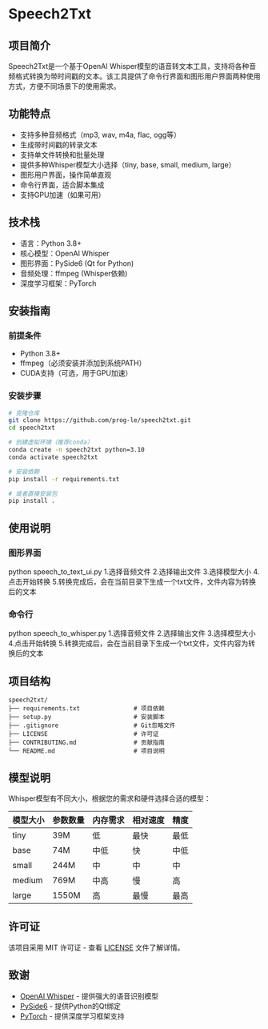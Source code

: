# Speech2Txt

## 项目简介
Speech2Txt是一个基于OpenAI Whisper模型的语音转文本工具，支持将各种音频格式转换为带时间戳的文本。该工具提供了命令行界面和图形用户界面两种使用方式，方便不同场景下的使用需求。

## 功能特点
- 支持多种音频格式（mp3, wav, m4a, flac, ogg等）
- 生成带时间戳的转录文本
- 支持单文件转换和批量处理
- 提供多种Whisper模型大小选择（tiny, base, small, medium, large）
- 图形用户界面，操作简单直观
- 命令行界面，适合脚本集成
- 支持GPU加速（如果可用）

## 技术栈
- 语言：Python 3.8+
- 核心模型：OpenAI Whisper
- 图形界面：PySide6 (Qt for Python)
- 音频处理：ffmpeg (Whisper依赖)
- 深度学习框架：PyTorch

## 安装指南

### 前提条件
- Python 3.8+
- ffmpeg（必须安装并添加到系统PATH）
- CUDA支持（可选，用于GPU加速）

### 安装步骤

```bash
# 克隆仓库
git clone https://github.com/prog-le/speech2txt.git
cd speech2txt

# 创建虚拟环境（推荐conda）
conda create -n speech2txt python=3.10
conda activate speech2txt

# 安装依赖
pip install -r requirements.txt

# 或者直接安装包
pip install .
```

## 使用说明

### 图形界面
python speech_to_text_ui.py
1.选择音频文件
2.选择输出文件
3.选择模型大小
4.点击开始转换
5.转换完成后，会在当前目录下生成一个txt文件，文件内容为转换后的文本

### 命令行
python speech_to_whisper.py
1.选择音频文件
2.选择输出文件
3.选择模型大小
4.点击开始转换
5.转换完成后，会在当前目录下生成一个txt文件，文件内容为转换后的文本


## 项目结构
```
speech2txt/
├── requirements.txt               # 项目依赖
├── setup.py                       # 安装脚本
├── .gitignore                     # Git忽略文件
├── LICENSE                        # 许可证
├── CONTRIBUTING.md                # 贡献指南
└── README.md                      # 项目说明
```

## 模型说明
Whisper模型有不同大小，根据您的需求和硬件选择合适的模型：

| 模型大小 | 参数数量 | 内存需求 | 相对速度 | 精度 |
|---------|---------|---------|---------|------|
| tiny    | 39M     | 低      | 最快    | 最低 |
| base    | 74M     | 中低    | 快      | 中低 |
| small   | 244M    | 中      | 中      | 中   |
| medium  | 769M    | 中高    | 慢      | 高   |
| large   | 1550M   | 高      | 最慢    | 最高 |

## 许可证
该项目采用 MIT 许可证 - 查看 [LICENSE](LICENSE) 文件了解详情。

## 致谢
- [OpenAI Whisper](https://github.com/openai/whisper) - 提供强大的语音识别模型
- [PySide6](https://wiki.qt.io/Qt_for_Python) - 提供Python的Qt绑定
- [PyTorch](https://pytorch.org/) - 提供深度学习框架支持 